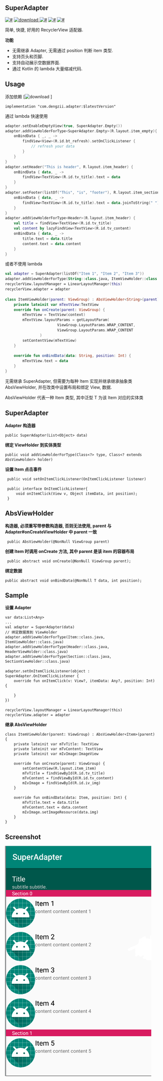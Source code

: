 ## SuperAdapter
[![#](https://badgen.net/badge/icon/awesome?icon=awesome&label)](#)
[![download](https://api.bintray.com/packages/dengzi/maven/superadapter/images/download.svg) ](https://bintray.com/dengzi/maven/superadapter/_latestVersion) 
[![#](https://badgen.net/github/release/dengzii/superadapter)](#)
[![#](https://badgen.net/github/last-commit/dengzii/superadapter)](#)
[![#](https://badgen.net/github/license/dengzii/superadapter)](#)

简单, 快捷, 好用的 RecyclerView 适配器.

**功能**

- 无需继承 Adapter, 无需通过 position 判断 item 类型.
- 支持页头和页脚.
- 支持自动展示空数据界面.
- 通过 Kotlin 的 lambda 大量缩减代码.

## Usage

添加依赖 
[![download](https://api.bintray.com/packages/dengzi/maven/superadapter/images/download.svg) ]

```
implementation "com.dengzii.adapter:$latestVersion"
```

通过 lambda 快速使用

```kotlin
adapter.setEnableEmptyView(true, SuperAdapter.Empty())
adapter.addViewHolderForType<SuperAdapter.Empty>(R.layout.item_empty){
    onBindData { _, _ -> 
        findView<View>(R.id.bt_refresh).setOnClickListener { 
            // refresh your data
        }
    }
}
adapter.setHeader("This is header", R.layout.item_header) {
    onBindData { data, _ ->
        findView<TextView>(R.id.tv_title).text = data
    }
}
adapter.setFooter(listOf("This", "is", "footer"), R.layout.item_section) {
    onBindData { data, _ ->
        findView<TextView>(R.id.tv_title).text = data.joinToString(" ")
    }
}
adapter.addViewHolderForType<Header>(R.layout.item_header) {
    val title = findView<TextView>(R.id.tv_title)
    val content by lazyFindView<TextView>(R.id.tv_content)
    onBindData { data, _ ->
        title.text = data.title
        content.text = data.content
    }
}
```


或者不使用 lambda

```kotlin
val adapter = SuperAdapter(listOf("Item 1", "Item 2", "Item 3"))
adapter.addViewHolderForType(String::class.java, ItemViewHolder::class.java)
recyclerView.layoutManager = LinearLayoutManager(this)
recyclerView.adapter = adapter

class ItemViewHolder(parent: ViewGroup) : AbsViewHolder<String>(parent) {
    private lateinit var mTextView:TextView 
    override fun onCreate(parent: ViewGroup) {
        mTextView = TextView(context)
        mTextView.layoutParams = getLayoutParam(
                        ViewGroup.LayoutParams.WRAP_CONTENT,
                        ViewGroup.LayoutParams.WRAP_CONTENT
                )
        setContentView(mTextView)
    }

    override fun onBindData(data: String, position: Int) {
        mTextView.text = data
    }
}
```
无需继承 SuperAdapter, 但需要为每种 Item 实现并继承继承抽象类 AbsViewHolder<T>, 并在改类中设置布局和绑定 View, 数据.

AbsViewHolder<T> 代表一种 Item 类型, 其中泛型 T 为该 Item 对应的实体类

## SuperAdapter

**Adapter 构造器**

    public SuperAdapter(List<Object> data)

**绑定 ViewHolder 到实体类型**
    
    public void addViewHolderForType(Class<?> type, Class<? extends AbsViewHolder> holder)

**设置 Item 点击事件**
    
     public void setOnItemClickListener(OnItemClickListener listener)
     
     public interface OnItemClickListener{
         void onItemClick(View v, Object itemData, int position);
     }

## AbsViewHolder

**构造器, 必须重写带参数构造器, 否则无法使用, parent 与 Adapter#onCreateViewHolder 中 parent 一致**

     public AbsViewHolder(@NonNull ViewGroup parent) 

**创建 Item 时调用 onCreate 方法, 其中 parent 是该 item 的容器布局**
    
     public abstract void onCreate(@NonNull ViewGroup parent);

**绑定数据**

    public abstract void onBindData(@NonNull T data, int position);     

## Sample

**设置 Adapter**

    var data:List<Any>
    ...
    val adapter = SuperAdapter(data)
    // 绑定数据类到 ViewHolder
    adapter.addViewHolderForType(Item::class.java, ItemViewHolder::class.java)
    adapter.addViewHolderForType(Header::class.java, HeaderViewHolder::class.java)
    adapter.addViewHolderForType(Section::class.java, SectionViewHolder::class.java)
    
    adapter.setOnItemClickListener(object : SuperAdapter.OnItemClickListener {
        override fun onItemClick(v: View?, itemData: Any?, position: Int) {
    
        }
    })
    
    recyclerView.layoutManager = LinearLayoutManager(this)
    recyclerView.adapter = adapter

**继承 AbsViewHolder**

    class ItemViewHolder(parent: ViewGroup) : AbsViewHolder<Item>(parent) {
        private lateinit var mTvTitle: TextView
        private lateinit var mTvContent: TextView
        private lateinit var mIvImage:ImageView
    
        override fun onCreate(parent: ViewGroup) {
            setContentView(R.layout.item_item)
            mTvTitle = findViewById(R.id.tv_title)
            mTvContent = findViewById(R.id.tv_content)
            mIvImage = findViewById(R.id.iv_img)
        }
    
        override fun onBindData(data: Item, position: Int) {
            mTvTitle.text = data.title
            mTvContent.text = data.content
            mIvImage.setImageResource(data.img)
        }
    }

## Screenshot

![screenshot](https://github.com/MrDenua/SuperAdapter/blob/master/screenshot/screenshot.png?raw=true)
